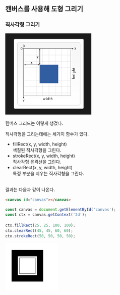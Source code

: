 ## 캔버스를 사용해 도형 그리기

### 직사각형 그리기

![그리드](./Image/grid.png)

캔버스 그리드는 이렇게 생겼다.

직사각형을 그리는데에는 세가지 함수가 있다.

- fillRect(x, y, width, height) <br>
  색칠된 직사각형을 그린다.
- strokeRect(x, y, width, height)<br>
  직사각형 윤곽선을 그린다.
- clearRect(x, y, width, height)<br>
  특정 부분을 지우는 직사각형을 그린다.

<br>
결과는 다음과 같이 나온다.

```html
<canvas id="canvas"></canvas>
```

```javascript
const canvas = document.getElementById('canvas');
const ctx = canvas.getContext('2d');

ctx.fillRect(25, 25, 100, 100);
ctx.clearRect(45, 45, 60, 60);
ctx.strokeRect(50, 50, 50, 50);
```

![html](./Image/recResult.png)
